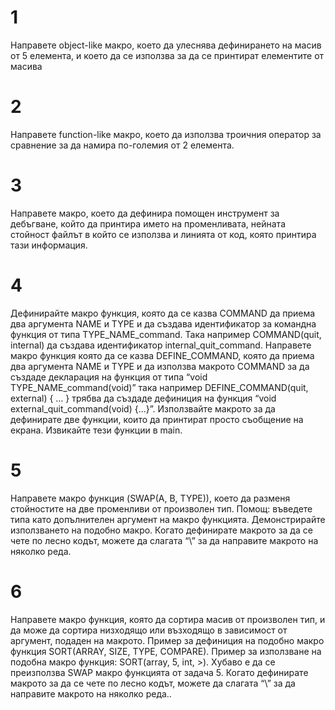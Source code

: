 # 1
 Направете object-like макро, което да улеснява дефинирането на масив от 5 елемента, и което да се използва за да се принтират елементите от масива

# 2
Направете function-like макро, което да използва троичния оператор за сравнение за да намира по-големия от 2 елемента.

# 3
Направете макро, което да дефинира помощен инструмент за дебъгване, който да принтира името на променливата, нейната стойност файлът в който се използва и линията от код, която принтира тази информация.

# 4
Дефинирайте макро функция, която да се казва COMMAND да приема два аргумента NAME и TYPE и да създава идентификатор за командна функция от типа TYPE_NAME_command. Така например COMMAND(quit, internal) да създава идентификатор internal_quit_command. Направете макро функция която да се казва DEFINE_COMMAND, която да приема два аргумента NAME и TYPE и да използва макрото COMMAND за да създаде декларация на функция от типа “void TYPE_NAME_command(void)” така например DEFINE_COMMAND(quit, external) { … } трябва да създаде дефиниция на функция “void external_quit_command(void) {...}”. Използвайте макрото за да дефинирате две функции, които да принтират просто съобщение на екрана. Извикайте тези функции в main.

# 5
Направете макро функция (SWAP(А, B, TYPE)), което да разменя стойностите на две променливи от произволен тип. Помощ: въведете типа като допълнителен аргумент на макро функцията. Демонстрирайте използването на подобно макро. Когато дефинирате макрото за да се чете по лесно кодът, можете да слагата “\” за да направите макрото на няколко реда.

# 6
Направете макро функция, която да сортира масив от произволен тип, и да може да сортира низходящо или възходящо в зависимост от аргумент, подаден на макрото. Пример за дефиниция на подобно макро функция SORT(ARRAY, SIZE, TYPE, COMPARE). Пример за използване на подобна макро функция: SORT(array, 5, int, >). Хубаво е да се преизползва SWAP макро функцията от задача 5. Когато дефинирате макрото за да се чете по лесно кодът, можете да слагата “\” за да направите макрото на няколко реда..